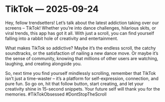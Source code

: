 # TikTok — 2025-09-24

Hey, fellow trendsetters! Let’s talk about the latest addiction taking over our screens – TikTok! Whether you’re into dance challenges, hilarious skits, or viral trends, this app has got it all. With just a scroll, you can find yourself falling into a rabbit hole of creativity and entertainment.

What makes TikTok so addictive? Maybe it’s the endless scroll, the catchy soundtracks, or the satisfaction of nailing a new dance move. Or maybe it’s the sense of community, knowing that millions of other users are watching, laughing, and creating alongside you.

So, next time you find yourself mindlessly scrolling, remember that TikTok isn’t just a time-waster – it’s a platform for self-expression, connection, and pure fun. So go on, hit that follow button, start creating, and let your creativity shine in 15-second snippets. Your future self will thank you for the memories. #TikTokObsessed #DontStopTheScroll